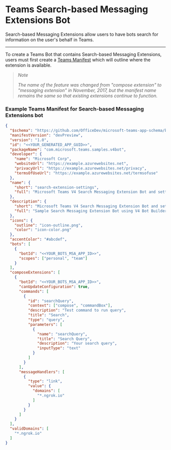 # Teams Search-based Messaging Extensions Bot

Search-based Messaging Extensions allow users to have bots search for information on the user's behalf in Teams. 

___

To create a Teams Bot that contains Search-based Messaging Extensions, users must first create a [Teams Manifest](https://docs.microsoft.com/en-us/microsoftteams/platform/resources/schema/manifest-schema) which will outline where the extension is available.

> _Note_
>
> _The name of the feature was changed from "compose extension" to "messaging extension" in November, 2017, but the manifest name remains the same so that existing extensions continue to function._

### Example Teams Manifest for Search-based Messaging Extensions bot

```json
{
  "$schema": "https://github.com/OfficeDev/microsoft-teams-app-schema/blob/preview/DevPreview/MicrosoftTeams.schema.json",
  "manifestVersion": "devPreview",
  "version": "1.0",
  "id": "<<YOUR_GENERATED_APP_GUID>>",
  "packageName": "com.microsoft.teams.samples.v4bot",
  "developer": {
    "name": "Microsoft Corp",
    "websiteUrl": "https://example.azurewebsites.net",
    "privacyUrl": "https://example.azurewebsites.net/privacy",
    "termsOfUseUrl": "https://example.azurewebsites.net/termsofuse"
  },
  "name": {
    "short": "search-extension-settings",
    "full": "Microsoft Teams V4 Search Messaging Extension Bot and settings"
  },
  "description": {
    "short": "Microsoft Teams V4 Search Messaging Extension Bot and settings",
    "full": "Sample Search Messaging Extension Bot using V4 Bot Builder SDK and V4 Microsoft Teams Extension SDK"
  },
  "icons": {
    "outline": "icon-outline.png",
    "color": "icon-color.png"
  },
  "accentColor": "#abcdef",
  "bots": [
    {
      "botId": "<<YOUR_BOTS_MSA_APP_ID>>",
      "scopes": ["personal", "team"]
    }
  ],
  "composeExtensions": [
    {
      "botId": "<<YOUR_BOTS_MSA_APP_ID>>",
      "canUpdateConfiguration": true,
      "commands": [
        {
          "id": "searchQuery",
          "context": ["compose", "commandBox"],
          "description": "Test command to run query",
          "title": "Search",
          "type": "query",
          "parameters": [
            {
              "name": "searchQuery",
              "title": "Search Query",
              "description": "Your search query",
              "inputType": "text"
            }
          ]
        }
      ],
      "messageHandlers": [
        {
          "type": "link",
          "value": {
            "domains": [
              "*.ngrok.io"
            ]
          }
        }
      ]
    }
  ],
  "validDomains": [
    "*.ngrok.io"
  ]
}
```